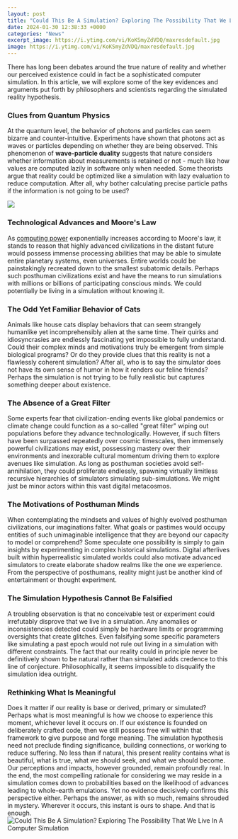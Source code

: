 ```yaml
---
layout: post
title: "Could This Be A Simulation? Exploring The Possibility That We Live In A Computer Simulation"
date: 2024-01-30 12:38:33 +0000
categories: "News"
excerpt_image: https://i.ytimg.com/vi/KoKSmyZdVDQ/maxresdefault.jpg
image: https://i.ytimg.com/vi/KoKSmyZdVDQ/maxresdefault.jpg
---
```


There has long been debates around the true nature of reality and whether our perceived existence could in fact be a sophisticated computer simulation. In this article, we will explore some of the key evidences and arguments put forth by philosophers and scientists regarding the simulated reality hypothesis.
### Clues from Quantum Physics
At the quantum level, the behavior of photons and particles can seem bizarre and counter-intuitive. Experiments have shown that photons act as waves or particles depending on whether they are being observed. This phenomenon of **wave-particle duality** suggests that nature considers whether information about measurements is retained or not - much like how values are computed lazily in software only when needed. Some theorists argue that reality could be optimized like a simulation with lazy evaluation to reduce computation. After all, why bother calculating precise particle paths if the information is not going to be used? 

![](https://i.ytimg.com/vi/sqFZawWKmbo/maxresdefault.jpg)
### Technological Advances and Moore's Law
As [computing power](https://store.fi.io.vn/chihuahua-riding-moon-bike-halloween-lunar-cycling) exponentially increases according to Moore's law, it stands to reason that highly advanced civilizations in the distant future would possess immense processing abilities that may be able to simulate entire planetary systems, even universes. Entire worlds could be painstakingly recreated down to the smallest subatomic details. Perhaps such posthuman civilizations exist and have the means to run simulations with millions or billions of participating conscious minds. We could potentially be living in a simulation without knowing it.
### The Odd Yet Familiar Behavior of Cats
Animals like house cats display behaviors that can seem strangely humanlike yet incomprehensibly alien at the same time. Their quirks and idiosyncrasies are endlessly fascinating yet impossible to fully understand. Could their complex minds and motivations truly be emergent from simple biological programs? Or do they provide clues that this reality is not a flawlessly coherent simulation? After all, who is to say the simulator does not have its own sense of humor in how it renders our feline friends? Perhaps the simulation is not trying to be fully realistic but captures something deeper about existence.
### The Absence of a Great Filter  
Some experts fear that civilization-ending events like global pandemics or climate change could function as a so-called "great filter" wiping out populations before they advance technologically. However, if such filters have been surpassed repeatedly over cosmic timescales, then immensely powerful civilizations may exist, possessing mastery over their environments and inexorable cultural momentum driving them to explore avenues like simulation. As long as posthuman societies avoid self-annihilation, they could proliferate endlessly, spawning virtually limitless recursive hierarchies of simulators simulating sub-simulations. We might just be minor actors within this vast digital metacosmos.
### The Motivations of Posthuman Minds
When contemplating the mindsets and values of highly evolved posthuman civilizations, our imaginations falter. What goals or pastimes would occupy entities of such unimaginable intelligence that they are beyond our capacity to model or comprehend? Some speculate one possibility is simply to gain insights by experimenting in complex historical simulations. Digital afterlives built within hyperrealistic simulated worlds could also motivate advanced simulators to create elaborate shadow realms like the one we experience. From the perspective of posthumans, reality might just be another kind of entertainment or thought experiment. 
### The Simulation Hypothesis Cannot Be Falsified
A troubling observation is that no conceivable test or experiment could irrefutably disprove that we live in a simulation. Any anomalies or inconsistencies detected could simply be hardware limits or programming oversights that create glitches. Even falsifying some specific parameters like simulating a past epoch would not rule out living in a simulation with different constraints. The fact that our reality could in principle never be definitively shown to be natural rather than simulated adds credence to this line of conjecture. Philosophically, it seems impossible to disqualify the simulation idea outright.
### Rethinking What Is Meaningful
Does it matter if our reality is base or derived, primary or simulated? Perhaps what is most meaningful is how we choose to experience this moment, whichever level it occurs on. If our existence is founded on deliberately crafted code, then we still possess free will within that framework to give purpose and forge meaning. The simulation hypothesis need not preclude finding significance, building connections, or working to reduce suffering. No less than if natural, this present reality contains what is beautiful, what is true, what we should seek, and what we should become. Our perceptions and impacts, however grounded, remain profoundly real.
In the end, the most compelling rationale for considering we may reside in a simulation comes down to probabilities based on the likelihood of advances leading to whole-earth emulations. Yet no evidence decisively confirms this perspective either. Perhaps the answer, as with so much, remains shrouded in mystery. Wherever it occurs, this instant is ours to shape. And that is enough.
![Could This Be A Simulation? Exploring The Possibility That We Live In A Computer Simulation](https://i.ytimg.com/vi/KoKSmyZdVDQ/maxresdefault.jpg)